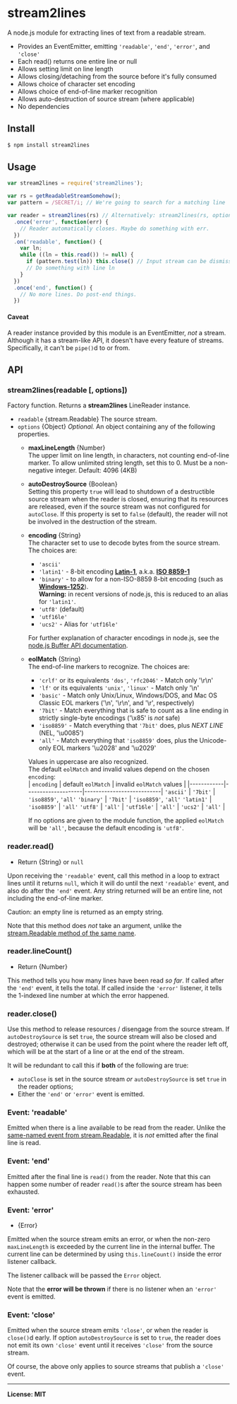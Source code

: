 # stream2lines
A node.js module for extracting lines of text from a readable stream.

- Provides an EventEmitter, emitting `'readable'`, `'end'`, `'error'`, and `'close'`
- Each read() returns one entire line or null
- Allows setting limit on line length
- Allows closing/detaching from the source before it's fully consumed
- Allows choice of character set encoding
- Allows choice of end-of-line marker recognition
- Allows auto-destruction of source stream (where applicable)
- No dependencies

## Install

```sh
$ npm install stream2lines
```

## Usage
```js
var stream2lines = require('stream2lines');

var rs = getReadableStreamSomehow();
var pattern = /SECRET/i; // We're going to search for a matching line

var reader = stream2lines(rs) // Alternatively: stream2lines(rs, options)
  .once('error', function(err) {
    // Reader automatically closes. Maybe do something with err.
  })
  .on('readable', function() {
    var ln;
    while ((ln = this.read()) != null) {
      if (pattern.test(ln)) this.close() // Input stream can be dismissed early
      // Do something with line ln
    }
  })
  .once('end', function() {
    // No more lines. Do post-end things.
  })

```

#### Caveat
A reader instance provided by this module is an EventEmitter, _not_ a stream.
Although it has a stream-like API, it doesn't have every feature of streams.
Specifically, it can't be `pipe()`d to or from.

## API

### stream2lines(readable [, options])
Factory function. Returns a **stream2lines** LineReader instance.
- `readable` {stream.Readable} The source stream.
- `options` {Object} *Optional.*
  An object containing any of the following properties.  
  * **maxLineLength** {Number}  
  The upper limit on line length, in characters, not counting end-of-line marker.
  To allow unlimited string length, set this to 0.
  Must be a non-negative integer. Default: 4096 (4KB)

  * **autoDestroySource** {Boolean}  
  Setting this property `true` will lead to shutdown of a destructible source stream
  when the reader is closed, ensuring that its resources are released, even if the
  source stream was not configured for `autoClose`. If this property is set to `false`
  (default), the reader will not be involved in the destruction of the stream.

  * **encoding** {String}  
  The character set to use to decode bytes from the source stream. The choices are:  
    + `'ascii'`
    + `'latin1'` - 8-bit encoding **[Latin-1](https://en.wikipedia.org/wiki/ISO/IEC_8859-1)**,
      a.k.a. **[ISO 8859-1](https://en.wikipedia.org/wiki/ISO/IEC_8859-1)**
    + `'binary'` - to allow for a non-ISO-8859 8-bit encoding
      (such as **[Windows-1252](https://en.wikipedia.org/wiki/Windows-1252)**).  
      **Warning:** in recent versions of node.js, this is reduced to an alias
      for `'latin1'`.
    + `'utf8'` (default)
    + `'utf16le'`
    + `'ucs2'` - Alias for `'utf16le'`

    For further explanation of character encodings in node.js, see the
    [node.js Buffer API documentation](https://nodejs.org/dist/latest/docs/api/buffer.html#buffer_buffers_and_character_encodings).

  * **eolMatch** {String}  
  The end-of-line markers to recognize. The choices are:  
    + `'crlf'` or its equivalents `'dos'`, `'rfc2046'` - Match only '\r\n'
    + `'lf'` or its equivalents `'unix'`, `'linux'` - Match only '\n'
    + `'basic'` - Match only Unix/Linux, Windows/DOS, and Mac OS Classic EOL markers
    ('\n', '\r\n', and '\r', respectively)
    + `'7bit'` - Match everything that is safe to count as a line ending in strictly
    single-byte encodings ('\x85' is *not* safe)
    + `'iso8859'` - Match everything that `'7bit'` does, plus _NEXT LINE_
    (NEL, '\u0085')
    + `'all'` - Match everything that `'iso8859'` does, plus the Unicode-only EOL
    markers '\u2028' and '\u2029'

    Values in uppercase are also recognized.  
    The default `eolMatch` and invalid values depend on the chosen `encoding`:  
    | `encoding` | default `eolMatch` | invalid `eolMatch` values |
    |------------|--------------------|---------------------------|
     `'ascii'`   | `'7bit'`           | `'iso8859'`, `'all'`
     `'binary'`  | `'7bit'`           | `'iso8859'`, `'all'`
     `'latin1'`  | `'iso8859'`        | `'all'`
     `'utf8'`    | `'all'`            | 
     `'utf16le'` | `'all'`            | 
     `'ucs2'`    | `'all'`            | 

    If no options are given to the module function, the applied `eolMatch` will
    be `'all'`, because the default encoding is `'utf8'`.

### reader.read()
* Return {String} or `null`

Upon receiving the `'readable'` event, call this method in a loop to extract lines
until it returns `null`, which it will do until the next `'readable'` event, and
also do after the `'end'` event.
Any string returned will be an entire line, not including the end-of-line marker.

Caution: an empty line is returned as an empty string.

Note that this method does _not_ take an argument, unlike the
[stream.Readable method of the same name](https://nodejs.org/dist/latest/docs/api/stream.html#stream_readable_read_size).

### reader.lineCount()
* Return {Number}

This method tells you how many lines have been read _so far_. If called after
the `'end'` event, it tells the total. If called inside the `'error'` listener,
it tells the 1-indexed line number at which the error happened.

### reader.close()
Use this method to release resources / disengage from the source stream.
If `autoDestroySource` is set `true`, the source stream will also be closed and
destroyed; otherwise it can be used from the point where the reader left off,
which will be at the start of a line or at the end of the stream.

It will be redundant to call this if **both** of the following are true:
* `autoClose` is set in the source stream _or_ `autoDestroySource` is set `true`
  in the reader options;
* Either the `'end'` or `'error'` event is emitted.

### Event: 'readable'
Emitted when there is a line available to be read from the reader.
Unlike the [same-named event from stream.Readable](https://nodejs.org/dist/latest/docs/api/stream.html#stream_event_readable),
it is _not_ emitted after the final line is read.

### Event: 'end'
Emitted after the final line is `read()` from the reader.
Note that this can happen some number of reader `read()`s after the source stream
has been exhausted.

### Event: 'error'
* {Error}

Emitted when the source stream emits an error, or when the non-zero `maxLineLength`
is exceeded by the current line in the internal buffer. The current line can be
determined by using `this.lineCount()` inside the error listener callback.

The listener callback will be passed the `Error` object.

Note that the **error will be thrown** if there is no listener when an `'error'`
event is emitted.

### Event: 'close'
Emitted when the source stream emits `'close'`, or when the reader is `close()`d
early. If option `autoDestroySource` is set to `true`, the reader does not emit
its own `'close'` event until it receives `'close'` from the source stream.

Of course, the above only applies to source streams that publish a `'close'` event.


------

**License: MIT**

